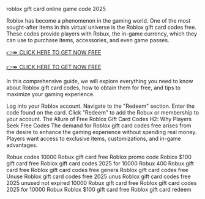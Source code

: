 roblox gift card online game code 2025

Roblox has become a phenomenon in the gaming world. One of the most sought-after items in this virtual universe is the Roblox gift card codes free. These codes provide players with Robux, the in-game currency, which they can use to purchase items, accessories, and even game passes.

[👉⏩ CLICK HERE TO GET NOW FREE](https://ecomadboosters.xyz/free%20robux%20gift%20card%20codes/)

[👉⏩ CLICK HERE TO GET NOW FREE](https://ecomadboosters.xyz/free%20robux%20gift%20card%20codes/)

In this comprehensive guide, we will explore everything you need to know about Roblox gift card codes, how to obtain them for free, and tips to maximize your gaming experience.

Log into your Roblox account. Navigate to the "Redeem" section. Enter the code found on the card. Click "Redeem" to add the Robux or membership to your account. The Allure of Free Roblox Gift Card Codes H2: Why Players Seek Free Codes The demand for Roblox gift card codes free arises from the desire to enhance the gaming experience without spending real money. Players want access to exclusive items, customizations, and in-game advantages.

Robux codes
10000 Robux gift card free
Roblox promo code
Roblox $100 gift card free
Roblox gift card codes 2025 for 10000 Robux
400 Robux gift card free
Roblox gift card codes free genera
Roblox gift card codes free Unuse
Roblox gift card codes free 2025 unus
Roblox gift card codes free 2025 unused not expired
10000 Robux gift card free
Roblox gift card codes 2025 for 10000 Robux
Roblox $100 gift card free
Roblox gift card redeem
